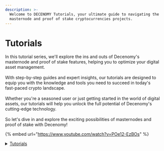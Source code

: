 ```yaml
---
description: >-
  Welcome to DECENOMY Tutorials, your ultimate guide to navigating the world of
  masternode and proof of stake cryptocurrencies projects.
---
```


# Tutorials

In this tutorial series, we'll explore the ins and outs of Decenomy's masternode and proof of stake features, helping you to optimize your digital asset management.\
\
With step-by-step guides and expert insights, our tutorials are designed to equip you with the knowledge and tools you need to succeed in today's fast-paced crypto landscape. \
\
Whether you're a seasoned user or just getting started in the world of digital assets, our tutorials will help you unlock the full potential of Decenomy's cutting-edge technology. \
\
So let's dive in and explore the exciting possibilities of masternodes and proof of stake with Decenomy!

{% embed url="https://www.youtube.com/watch?v=POe12-EzBOs" %}

<details>

<summary><a href="./">Tutorials</a></summary>

[<mark style="color:blue;">**DECENOMY Explorer**</mark>](decenomy-explorer/)

* [Overview](decenomy-explorer/overview.md)
* [Latest blocks](decenomy-explorer/latest-blocks.md)
* [Masternodes](decenomy-explorer/masternodes.md)
* [Network](decenomy-explorer/network.md)
* [Search by Block and/or Hash](decenomy-explorer/search-by-block-and-or-hash.md)
* [Search by Tx ID](decenomy-explorer/search-by-tx-id.md)
* [Search by Address](decenomy-explorer/search-by-address.md)
* [Explorer API](decenomy-explorer/explorer-api.md)

<mark style="color:blue;">**DECENOMY Multinode Script**</mark>

* [<mark style="color:blue;">Environment basis</mark>](decenomy-multinode-script/environment-basis.md)
* [<mark style="color:blue;">Script Screen Overview</mark>](decenomy-multinode-script/script-screen-overview.md)
* [<mark style="color:blue;">Menu Structure</mark>](decenomy-multinode-script/menu-structure.md)
* [<mark style="color:blue;">Main Menu</mark>](decenomy-multinode-script/main-menu.md)
* [<mark style="color:blue;">Coin Selection</mark>](decenomy-multinode-script/coin-selection/)

<mark style="color:blue;">**DECENOMY Wallet**</mark>

* [How to use the DECENOMY wallet](decenomy-wallet/how-to-use-the-decenomy-wallets.md)
* [Encrypting a wallet](decenomy-wallet/how-to-encrypt-a-wallet.md)
* [Extra connections ( addnodes )](decenomy-wallet/how-to-add-addnodes.md)
* [Fast sync with a Bootstrap](decenomy-wallet/how-to-synchronize-the-wallet-with-a-bootstrap.md)
* [Wallet update](decenomy-wallet/how-to-update-a-wallet.md)
* [Staking process on desktop wallet](decenomy-wallet/how-to-stake-coins.md)
* [Staking process on a VPS](decenomy-wallet/staking-process-on-a-vps.md)
* [Staking Best Practices](decenomy-wallet/staking-optimization-and-common-problems.md)
* [Backup wallet on an external device](decenomy-wallet/how-to-make-a-backup-on-a-usb-stick.md)
* [Restoring a backup from an external device](decenomy-wallet/restoring-a-backup-from-an-external-device.md)

<mark style="color:blue;">**DECENOMY Masternodes**</mark>

* [<mark style="color:blue;">Maternode Multinode easy to deploy</mark>](decenomy-masternodes/masternode-multinode-easy-to-deploy.md)
* [Masternode collateral update](decenomy-masternodes/how-to-update-a-masternode-collateral.md)
* [Create a Masternode on IHostMN.com](decenomy-masternodes/how-to-create-a-masternode-on-ihostmn.com.md)
* [Shared Masternode management on Crypos](decenomy-masternodes/shared-masternode-management-on-crypos.md)
* [<mark style="color:blue;">Masternode deploy on VPS ( no multinode )</mark>](decenomy-masternodes/masternode-deploy-on-vps-no-multinode.md)

<mark style="color:blue;">**Exchange**</mark>

* [How to buy DECENOMY coins on Heliobank](exchange/how-to-buy-decenomy-coins-on-heliobank/)
* [Fiat to Crypto to DECENOMY Coins](exchange/fiat-to-crypto-to-decenomy-coins/)





</details>
